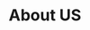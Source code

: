 ---
layout: dau
title: About US
sections:
  hero:
    text: Meet the People Behind Phoenix Spark!
    header:
    color:
      light: '000'
      dark: '111'
  splitColumns:
    - header: Major Byron Doan, Director
      descriptor: >
        Major Byron Doan is on loan to Phoenix Spark from the 21st Air Refueling Squadron here at Travis Air Force Base.  A C-17A pilot by trade, Major Doan has served for ten years in the USAF and is a graduate of the Citadel and the University of Florida with Baccalaureates in Electrical and Computer Engineering from both schools.  Major Doan's concentration at Phoenix Spark is as the Director of Operations.
      image: 
      textOrientation: left
    - header: Captain Justin Niquette, Digital Initiatives
      descriptor: >
        Captain Justin Niquette is on loan to Phoenix Spark from the 6th Air Refueling Squadron here at Travis Air Force Base.  A KC-10A pilot by trade, Captain Niquette has served for six years in the USAF, and is a graduate from both the United States Air Force Academy and Embry-Riddle Aeronautical University.  Captain Niquette's concentration at Phoenix Spark is serving as the Deputy Director of Software Innovation.
      image: 
      textOrientation: right
    - header: Captain Wes Williams, Contracting
      descriptor: >
        Blah blah blah
      image: 
      textOrientation: left
    - header: MSgt Sean McKinney, Superintendent
      descriptor: >
        Blah blah blah
      image: 
      textOrientation: right
    - header: John Dickerson, Innovation & Continuity Officer
      descriptor: >
        Mr. John Dickerson is on loan to Phoenix Spark from Manpower here at Travis Air Force Base.  A retired veteran, having served 26 years in the USAF, John has been working for Phoenix Spark for the last five years.  John was previously stationed at Altus AFB, OK, Loring AFB, ME, Travis AFB, CA, and Dover AFB, DE.  John has a Baccalaureate in Computer Engineering and an MBA in Program Management.  John's concentration here at Phoenix Spark is Operations Management, Procurement, Budget Management, Facilities, and Lab Operations.
      image: 
      textOrientation: left 
    - header: TSgt Stephen Jogerst, Additive Manufacturing
      descriptor: >
        TSgt Jogerst is on loan to Phoenix Spark from the 60th Aircraft Maintenance Squadron (AMXS) here at Travis Air Force Base.  He has been in the USAF for fifteen years and has spent all of it at Travis.  
      image: 
      textOrientation: right 
    - header: TSgt Kevin Wolfe, Media & Marketing, Digital Initiatives
      descriptor: >
        TSgt Wolfe is on loan to Phoenix Spark from the 60th Maintenance Squadron (MXS) here at Travis Air Force Base.  He has been in the USAF for fifteen years and has been stationed at Travis AFB, Lajes AB, Ramstein AB, Hickam AFB, and is now back at Travis.  Having worked both home station and enroute squadrons, TSgt Wolfe brings a unique perspective concerning the challenges facing the aircraft maintenance world.
      image: 
      textOrientation: left 
    - header: TSgt James Andrews, Digital Initiatives
      descriptor: >
        Blah blah blah
      image: 
      textOrientation: right 
    - header: TSgt Homero Rodriguez, Media & Marketing
      descriptor: >
        Blah blah blah
      image: 
      textOrientation: left 
  splitColumnsFinal:
    header: Phoenix Spark Success Stories
    descriptor: >
      The Travis AFB Phoenix Spark innovation cell has had a hand in creating many innovative solutions to both common, and uncommon, problems at the 60th Air Mobility Wing.  Below, you'll find some of the most recent success stories from Phoenix Spark:
    textOrientation: center
    # image: /arvr/images/arvr.png
  # faq:
  #   header: Frequently Asked Questions (FAQs)
  #   tabs:
  #     - question: If I don't have any coding experience can I still partake in the Digital Initiatives?
  #       answer: >
  #         Yes!  Your experience, or inexperience, in coding is not a barrier to entry.  We will teach you the fundamentals of coding, and you will have the opportunity to learn from your peers and instructors.  We will also provide you with the opportunity to learn from the best in the industry, and to network with them.
  #       # Link to confluence, add in primary POCs for travis & other bases, if that doesn't work, try a new SBIR (see FAQ below) 
  #     - question: Where can I go to learn more about coding before taking the Phoenix Spark aptitude assessment?
  #       answer: >
  #         Checkout <a target="_blank" href=https://www.freecodecamp.org/news/tag/coding-bootcamps/>Free Code Camp</a> to begin your journey.  Alternatively, search for "free coding courses" and take whichever program strikes your fancy!
  # cta:
  #   - header: Are you interested in learning to program, or do you have prior experience?  
  #     button1Text: Tell us!
  #     button1Url:  /digital-survey/
  #     isInternal: 'yes'
    # - header: Think you are ready to be a full-stack developer?  
      # button2Text: Take this assessment!
      # button2Url:  /links/
      # isInternal: 'yes'
    # - header: Get started today!
    #   code: <span class="hs-cta-wrapper" id="hs-cta-wrapper-c2797bbc-1361-4e12-8741-8e38c931ecdd"><span class="hs-cta-node hs-cta-c2797bbc-1361-4e12-8741-8e38c931ecdd" id="hs-cta-c2797bbc-1361-4e12-8741-8e38c931ecdd"><!--[if lte IE 8]><div id="hs-cta-ie-element"></div><![endif]--><a href="https://cta-redirect.hubspot.com/cta/redirect/19681065/c2797bbc-1361-4e12-8741-8e38c931ecdd"  target="_blank" ><img class="hs-cta-img" id="hs-cta-img-c2797bbc-1361-4e12-8741-8e38c931ecdd" style="border-width:0px;" src="https://no-cache.hubspot.com/cta/default/19681065/c2797bbc-1361-4e12-8741-8e38c931ecdd.png"  alt="Join our Ecosystem"/></a></span><script charset="utf-8" src="https://js.hscta.net/cta/current.js"></script><script type="text/javascript"> hbspt.cta.load(19681065, 'c2797bbc-1361-4e12-8741-8e38c931ecdd', {"region":"na1"}); </script></span>
    # - header: Ready to get started?
    #   descriptor: Reach out and join the team
    #   manual:
    #     - code: <span class="hs-cta-wrapper" id="hs-cta-wrapper-6cd54bf0-2511-40d5-8923-671b7f5fa9cc"><span class="hs-cta-node hs-cta-6cd54bf0-2511-40d5-8923-671b7f5fa9cc" id="hs-cta-6cd54bf0-2511-40d5-8923-671b7f5fa9cc"><!--[if lte IE 8]><div id="hs-cta-ie-element"></div><![endif]--><a href="https://cta-redirect.hubspot.com/cta/redirect/19681065/6cd54bf0-2511-40d5-8923-671b7f5fa9cc"  target="_blank" ><img class="hs-cta-img" id="hs-cta-img-6cd54bf0-2511-40d5-8923-671b7f5fa9cc" style="border-width:0px;" src="https://no-cache.hubspot.com/cta/default/19681065/6cd54bf0-2511-40d5-8923-671b7f5fa9cc.png"  alt="Learn About Tron"/></a></span><script charset="utf-8" src="https://js.hscta.net/cta/current.js"></script><script type="text/javascript"> hbspt.cta.load(19681065, '6cd54bf0-2511-40d5-8923-671b7f5fa9cc', {"region":"na1"}); </script></span>
        # - code: <span class="hs-cta-wrapper" id="hs-cta-wrapper-c2797bbc-1361-4e12-8741-8e38c931ecdd"><span class="hs-cta-node hs-cta-c2797bbc-1361-4e12-8741-8e38c931ecdd" id="hs-cta-c2797bbc-1361-4e12-8741-8e38c931ecdd"><!--[if lte IE 8]><div id="hs-cta-ie-element"></div><![endif]--><a href="https://cta-redirect.hubspot.com/cta/redirect/19681065/c2797bbc-1361-4e12-8741-8e38c931ecdd"  target="_blank" ><img class="hs-cta-img" id="hs-cta-img-c2797bbc-1361-4e12-8741-8e38c931ecdd" style="border-width:0px;" src="https://no-cache.hubspot.com/cta/default/19681065/c2797bbc-1361-4e12-8741-8e38c931ecdd.png"  alt="Join our Ecosystem"/></a></span><script charset="utf-8" src="https://js.hscta.net/cta/current.js"></script><script type="text/javascript"> hbspt.cta.load(19681065, 'c2797bbc-1361-4e12-8741-8e38c931ecdd', {"region":"na1"}); </script></span>
      # buttons:
      #   - text: Take this assessment!
      #     url:  /links/
      #     isInternal: 'yes'
      #   - text: Join our ecosystem
      #     url: /apply/
      #     isInternal: 'yes'
    # - header: Ready to get started?
    #   descriptor: Reach out and join the team
    #   manual:
    #     - code: <span class="hs-cta-wrapper" id="hs-cta-wrapper-6cd54bf0-2511-40d5-8923-671b7f5fa9cc"><span class="hs-cta-node hs-cta-6cd54bf0-2511-40d5-8923-671b7f5fa9cc" id="hs-cta-6cd54bf0-2511-40d5-8923-671b7f5fa9cc"><!--[if lte IE 8]><div id="hs-cta-ie-element"></div><![endif]--><a href="https://cta-redirect.hubspot.com/cta/redirect/19681065/6cd54bf0-2511-40d5-8923-671b7f5fa9cc"  target="_blank" ><img class="hs-cta-img" id="hs-cta-img-6cd54bf0-2511-40d5-8923-671b7f5fa9cc" style="border-width:0px;" src="https://no-cache.hubspot.com/cta/default/19681065/6cd54bf0-2511-40d5-8923-671b7f5fa9cc.png"  alt="Learn About Tron"/></a></span><script charset="utf-8" src="https://js.hscta.net/cta/current.js"></script><script type="text/javascript"> hbspt.cta.load(19681065, '6cd54bf0-2511-40d5-8923-671b7f5fa9cc', {"region":"na1"}); </script></span>
        # - code: <span class="hs-cta-wrapper" id="hs-cta-wrapper-c2797bbc-1361-4e12-8741-8e38c931ecdd"><span class="hs-cta-node hs-cta-c2797bbc-1361-4e12-8741-8e38c931ecdd" id="hs-cta-c2797bbc-1361-4e12-8741-8e38c931ecdd"><!--[if lte IE 8]><div id="hs-cta-ie-element"></div><![endif]--><a href="https://cta-redirect.hubspot.com/cta/redirect/19681065/c2797bbc-1361-4e12-8741-8e38c931ecdd"  target="_blank" ><img class="hs-cta-img" id="hs-cta-img-c2797bbc-1361-4e12-8741-8e38c931ecdd" style="border-width:0px;" src="https://no-cache.hubspot.com/cta/default/19681065/c2797bbc-1361-4e12-8741-8e38c931ecdd.png"  alt="Join our Ecosystem"/></a></span><script charset="utf-8" src="https://js.hscta.net/cta/current.js"></script><script type="text/javascript"> hbspt.cta.load(19681065, 'c2797bbc-1361-4e12-8741-8e38c931ecdd', {"region":"na1"}); </script></span>
      # buttons:
      #   - text: Join our Ecosystem
      #     url:  /digital-survey/
      #     isInternal: 'yes'
      #   - text: Join our ecosystem
      #     url: /apply/
      #     isInternal: 'yes'
  # features:
  #   - header: Learn what Puckboard can do for you
  #     cards:
  #      - image: /arvr/images/requests.svg
  #        header: Event Volunteering
  #        descriptor: Easily request open positions on flights, sims, or ground events from your personal device, anywhere in the world...without needing a lengthy text chain to your schedulers.
  #      - video: https://player.vimeo.com/video/519703716?title=0&amp;byline=0&amp;portrait=0&amp;badge=0&amp;autopause=0&amp;player_id=0&amp;app_id=58479
  #        header: Conflict Resolution
  #        descriptor: Quickly identify and resolve conflicts, even when crewmembers are scheduled separately by two different organizations.
  #      - image: /arvr/images/checkfilled.svg
  #        header: Crew Availability
  #        descriptor: View available crewmembers before accidentally scheduling someone for two flights at the same time.
  #        image-alt: Platform One Ecosystem
  #   - header: What's new in Puckboard?
  #     descriptor: The latest releases.
  #     cards:
  #      - header: Mobile Improvements
  #        descriptor: Access your schedule from any device with internet connection, make requests, and approve them all on your phone. 
  #      - header: Multi-week View
  #        descriptor: View your schedule across multiple weeks with the click of a button, with easy filters available to view by personnel or event type.
  #      - header: Performance Improvements & Bug Fixes
  #        descriptor: Improvements to loading time and bug fixes for multiple features. 
  #      - header: Restructured Permission Set
  #        descriptor: Added functionality for Squadron POCs and Organizational Admins, with greater flexibility to scale fast and securely.
  #      - header: Delete / Cancel Requests
  #        descriptor: Delete or cancel requests after review, improving communications within your squadron. 
  #      - header: Puckboard Logging Beta
  #        descriptor: Puckboard Logging Beta Program, contact us to get involved!
---